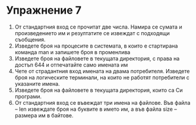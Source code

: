 # Упражнение 7

1. От стандартния вход се прочитат две числа. Намира се сумата и произведението им и резултатите се извеждат с подходящи съобщения.
2. Изведете броя на процесите в системата, в които е стартирана команда man и запишете броя в променлива
3. Изведете броя на файловете в текущата директория, с права на достъп 644 и отпечатайте само имената им
4. Чете от страдантния вход имената на двама потребителя. Изведете броя на логическите терминали, на които не работят потребители с указаните имена.
5. Изведете броя на файловете в текущата директория, които са Си програми.
6. От стандартния вход се въвеждат три имена на файлове. Във файла – len извеждате  броя на буквите в името им, а във файла size – размера им в байтове.

